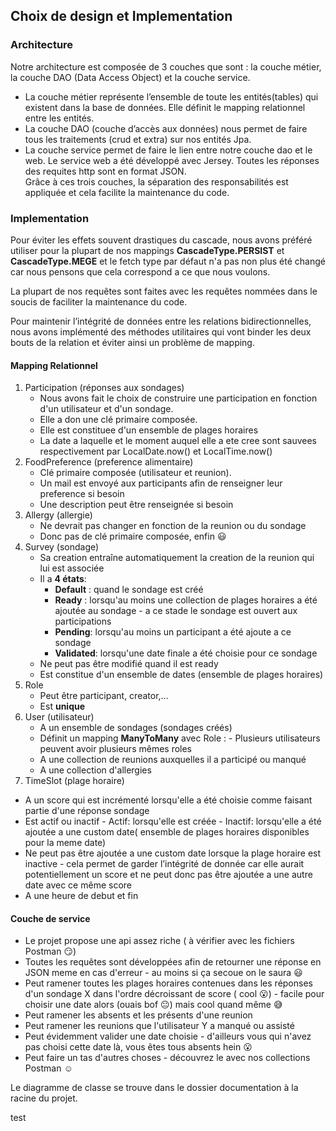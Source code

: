## Choix de design et Implementation 
### Architecture
Notre architecture est composée de 3 couches que sont : la couche métier, la couche DAO (Data Access Object) et la couche service.
-   La couche métier représente l’ensemble de toute les entités(tables) qui existent dans la base de données. Elle définit le mapping relationnel entre les entités.
-   La couche DAO (couche d’accès aux données) nous permet de faire tous les traitements (crud et extra) sur nos entités Jpa.
- La couche service permet de faire le lien entre notre couche dao et le web. Le service web a été développé avec Jersey. Toutes les réponses des requites http sont en format JSON.   
Grâce à ces trois couches, la séparation des responsabilités est appliquée et cela facilite la maintenance du code.
### Implementation
Pour éviter les effets souvent drastiques du cascade, nous avons préféré utiliser pour la plupart de nos mappings **CascadeType.PERSIST** et **CascadeType.MEGE** et le fetch type par défaut n'a pas non plus été changé car nous pensons que cela correspond a ce que nous voulons. 

La plupart de nos requêtes sont faites avec les requêtes nommées dans le soucis de faciliter la maintenance du code.

Pour maintenir l’intégrité de données entre les relations bidirectionnelles, nous avons implémenté des méthodes utilitaires qui vont binder les deux bouts de la relation et éviter ainsi un problème de mapping.
#### Mapping Relationnel
1. Participation (réponses aux sondages)  
	- Nous avons fait le choix de construire une participation en fonction d'un utilisateur et d'un sondage. 
	- Elle a don une clé primaire composée.
	- Elle est constituee d'un ensemble de plages horaires
	- La date a laquelle et le moment auquel elle a ete cree sont sauvees respectivement par LocalDate.now() et LocalTime.now()
2. FoodPreference (preference alimentaire) 
	-  Clé primaire composée (utilisateur et reunion).
	- Un mail est envoyé aux participants afin de renseigner leur preference si besoin 
	- Une description peut être renseignée si besoin
3. Allergy (allergie)
	- Ne devrait pas changer en fonction de la reunion ou du sondage
	- Donc pas de clé primaire composée, enfin :smiley:  
4. Survey (sondage)
	- Sa creation entraîne automatiquement la creation de la reunion qui lui est associée
	- Il a **4 états**:
		- **Default** : quand le sondage est créé
		- **Ready** : lorsqu'au moins une collection de plages 						    horaires a été ajoutée au sondage - a ce stade le sondage est ouvert aux participations
		- **Pending**: lorsqu'au moins un participant a été ajoute a ce sondage
		- **Validated**: lorsqu'une date finale a été choisie pour ce sondage
	- Ne peut pas être modifié quand il est ready
	- Est constitue d'un ensemble de dates (ensemble de plages horaires)
5. Role
	- Peut être participant, creator,...
	- Est **unique**
6. User (utilisateur)
	- A un ensemble de sondages (sondages créés)
	- Définit un mapping **ManyToMany** avec Role :
	         - Plusieurs utilisateurs peuvent avoir plusieurs mêmes roles
	 - A une collection de reunions auxquelles il a participé ou manqué
	 - A une collection d'allergies
7. TimeSlot (plage horaire)
-	A un score qui est incrémenté lorsqu'elle a été choisie comme faisant partie d'une réponse sondage
-	Est actif ou inactif 
        - Actif: lorsqu'elle est créée
        - Inactif: lorsqu'elle a été ajoutée a une custom date( ensemble de plages horaires disponibles pour la meme date)
- Ne peut pas être ajoutée a une custom date lorsque la plage horaire est inactive -  cela permet de garder l’intégrité de donnée car elle aurait potentiellement un score et ne peut donc pas être ajoutée a une autre date avec ce même score 
- A une heure de debut et fin
#### Couche de service
- Le projet propose une api assez riche ( à vérifier avec les fichiers Postman :smirk:)
- Toutes les requêtes sont développées afin de retourner une réponse en JSON meme en cas d'erreur - au moins si ça secoue on le saura :smiley: 
- Peut ramener toutes les plages horaires contenues dans les réponses d'un sondage X dans l'ordre décroissant de score ( cool :open_mouth:) - facile pour choisir une date alors (ouais bof :neutral_face:) mais cool quand même :sweat_smile:  
- Peut ramener les absents et les présents d'une reunion
- Peut ramener les reunions que l'utilisateur Y a manqué ou assisté
- Peut évidemment valider une date choisie - d'ailleurs vous qui n'avez pas choisi cette date là, vous êtes tous absents hein :open_mouth:
- Peut faire un tas d'autres choses - découvrez le avec nos collections Postman :relaxed:

Le diagramme de classe se trouve dans le dossier documentation à la racine du projet.

test
